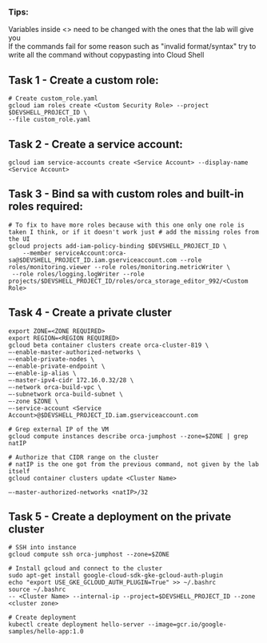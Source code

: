 ### Tips:  
Variables inside <> need to be changed with the ones that the lab will give you  
If the commands fail for some reason such as "invalid format/syntax" try to write all the command without copypasting into Cloud Shell

## Task 1 - Create a custom role:
```
# Create custom_role.yaml
gcloud iam roles create <Custom Security Role> --project $DEVSHELL_PROJECT_ID \
--file custom_role.yaml
```

## Task 2 - Create a service account:
```
gcloud iam service-accounts create <Service Account> --display-name <Service Account>
```

## Task 3 - Bind sa with custom roles and built-in roles required:
```
# To fix to have more roles because with this one only one role is taken I think, or if it doesn't work just # add the missing roles from the UI
gcloud projects add-iam-policy-binding $DEVSHELL_PROJECT_ID \
    --member serviceAccount:orca-sa@$DEVSHELL_PROJECT_ID.iam.gserviceaccount.com --role roles/monitoring.viewer --role roles/monitoring.metricWriter \
 --role roles/logging.logWriter --role projects/$DEVSHELL_PROJECT_ID/roles/orca_storage_editor_992/<Custom Role>
```

## Task 4 - Create a private cluster
```
export ZONE=<ZONE REQUIRED>
export REGION=<REGION REQUIRED>
gcloud beta container clusters create orca-cluster-819 \
–-enable-master-authorized-networks \
–-enable-private-nodes \
–-enable-private-endpoint \
–-enable-ip-alias \
–-master-ipv4-cidr 172.16.0.32/28 \
–-network orca-build-vpc \
–-subnetwork orca-build-subnet \
–-zone $ZONE \
–-service-account <Service Account>@$DEVSHELL_PROJECT_ID.iam.gserviceaccount.com

# Grep external IP of the VM
gcloud compute instances describe orca-jumphost --zone=$ZONE | grep natIP

# Authorize that CIDR range on the cluster 
# natIP is the one got from the previous command, not given by the lab itself
gcloud container clusters update <Cluster Name>
 
–-master-authorized-networks <natIP>/32
```

## Task 5 - Create a deployment on the private cluster
```
# SSH into instance
gcloud compute ssh orca-jumphost --zone=$ZONE

# Install gcloud and connect to the cluster
sudo apt-get install google-cloud-sdk-gke-gcloud-auth-plugin
echo "export USE_GKE_GCLOUD_AUTH_PLUGIN=True" >> ~/.bashrc
source ~/.bashrc
-- <Cluster Name> --internal-ip --project=$DEVSHELL_PROJECT_ID --zone <cluster zone>

# Create deployment
kubectl create deployment hello-server --image=gcr.io/google-samples/hello-app:1.0
```